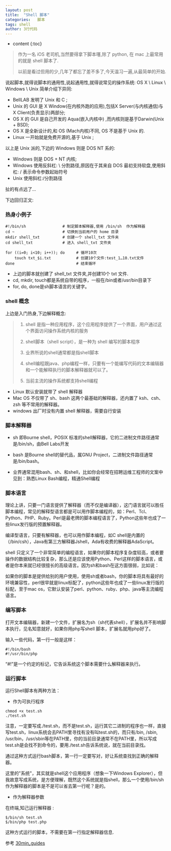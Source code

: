 ```yaml
---
layout: post
title:  "Shell 脚本"
categories:   脚本
tags: shell
author: 3行代码
---
```


* content
{:toc}

>
> 作为一名 iOS 老司机,当然要得拿下脚本噻,除了 python, 在 mac 上最常用的就是 shell 脚本了.
>
> 以前是看过但用的少,几年了都忘了差不多了,今天温习一遍,从最简单的开始.
>

说起脚本,就得说脚本的通用性,说起通用性,就得说常见的操作系统: OS X \ Linux \ Windows \ Unix
简单介绍下异同:

- BellLAB 发明了 Unix 和 C ;
- Unix 的 GUI 是 X Window(在内核外跑的应用),包括X Server(与内核通信)与X Client(负责显示)两部分;
- OS X 的 GUI 是自己开发的 Aqua(嵌入内核中) ,而内核则是基于Darwin(Unix + BSD);
- OS X 是全新设计的,和 OS (Mach内核)不同, OS 不是基于 Unix 的.
- Linux 一开始就是免费开源的,基于 Unix ;

以上是 Unix 派的,下边的 Windows 则是 DOS NT 系的:

- Windows 则是 DOS + NT 内核;
- Windows 使用反斜杠: \ 分割路径,原因在于其来自 DOS 最初支持软盘,使用斜杠: /  表示命令参数起始符号
- Unix 使用斜杠:/分割路径

扯的有点远了...

下边回归正文:

### 热身小例子

``` shell
#!/bin/sh                # 制定脚本解释器,使用 /bin/sh  作为解释器
cd ~                     # 切换到当前用户的 home 目录
mkdir shell_txt          # 创建一个 shell_txt 文件夹
cd shell_txt             # 进入 shell_txt 文件夹

for ((i=0; i<10; i++)); do     # 循环10次
    touch txt_$i.txt           # 创建10个文件:test_1…10.txt文件
done                           # 结束循环

```

- 上边的脚本就创建了 shell_txt 文件夹,并创建10个 txt 文件.
-  cd, mkdir, touch都是系统自带的程序，一般在/bin或者/usr/bin目录下
- for, do, done是sh脚本语言的关键字。

### shell 概念

上边是入门热身,下边解释概念:

> 1. shell 是指一种应用程序，这个应用程序提供了一个界面，用户通过这个界面访问操作系统内核的服务
>
> 2. shell脚本（shell script），是一种为 shell 编写的脚本程序
>
> 3. 业界所说的shell通常都是指shell脚本
> 
> 4. shell编程跟java、php编程一样，只要有一个能编写代码的文本编辑器和一个能解释执行的脚本解释器就可以了。
> 
> 5. 当前主流的操作系统都支持shell编程

- Linux 默认安装就带了 shell 解释器
- Mac OS 不仅带了 sh、bash 这两个最基础的解释器，还内置了 ksh、csh、zsh 等不常用的解释器。
- windows 出厂时没有内置 shell 解释器，需要自行安装

### 脚本解释器

- sh   即Bourne shell，POSIX 标准的shell解释器，它的二进制文件路径通常是/bin/sh，由Bell Labs开发

- bash  是Bourne shell的替代品，属GNU Project，二进制文件路径通常是/bin/bash。

- 业界通常混用bash、sh、和shell，比如你会经常在招聘运维工程师的文案中见到：熟悉Linux Bash编程，精通Shell编程


### 脚本语言

理论上讲，只要一门语言提供了解释器（而不仅是编译器），这门语言就可以胜任脚本编程，常见的解释型语言都是可以用作脚本编程的，如：Perl、Tcl、Python、PHP、Ruby。Perl是最老牌的脚本编程语言了，Python这些年也成了一些linux发行版的预置解释器。

编译型语言，只要有解释器，也可以用作脚本编程，如C shell是内置的（/bin/csh），Java有第三方解释器Jshell，Ada有收费的解释器AdaScript。

shell 只定义了一个非常简单的编程语言，如果你的脚本程序复杂度较高，或者要操作的数据结构比较复杂，那么还是应该使用Python、Perl这样的脚本语言，或者是你本来就已经很擅长的高级语言。因为sh和bash在这方面很弱，比如说：

如果你的脚本是提供给别的用户使用，使用sh或者bash，你的脚本将具有最好的环境兼容性，perl很早就是linux标配了，python这些年也成了一些linux发行版的标配，至于mac os，它默认安装了perl、python、ruby、php、java等主流编程语言。



### 编写脚本


打开文本编辑器，新建一个文件，扩展名为sh（sh代表shell），扩展名并不影响脚本执行，见名知意就好，如果你用php写shell 脚本，扩展名就用php好了。

输入一些代码，第一行一般是这样：

``` shell 
#!/bin/bash
#!/usr/bin/php
```

“#!”是一个约定的标记，它告诉系统这个脚本需要什么解释器来执行。

### 运行脚本

运行Shell脚本有两种方法：

- 作为可执行程序

``` shell 
chmod +x test.sh
./test.sh
```

注意，一定要写成./test.sh，而不是test.sh，运行其它二进制的程序也一样，直接写test.sh，linux系统会去PATH里寻找有没有叫test.sh的，而只有/bin, /sbin, /usr/bin，/usr/sbin等在PATH里，你的当前目录通常不在PATH里，所以写成test.sh是会找不到命令的，要用./test.sh告诉系统说，就在当前目录找。

通过这种方式运行bash脚本，第一行一定要写对，好让系统查找到正确的解释器。

这里的"系统"，其实就是shell这个应用程序（想象一下Windows Explorer），但我故意写成系统，是方便理解，既然这个系统就是指shell，那么一个使用/bin/sh作为解释器的脚本是不是可以省去第一行呢？是的。

- 作为解释器参数

在终端,知己运行解释器 :

``` shell 
$/bin/sh test.sh
$/bin/php test.php
```

这种方式运行的脚本，不需要在第一行指定解释器信息.









参考 [30min_guides](https://github.com/qinjx/30min_guides/blob/master/shell.md)




